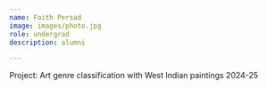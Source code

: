 ```yaml
---
name: Faith Persad
image: images/photo.jpg
role: undergrad
description: alumni

---
```


Project: Art genre classification with West Indian paintings
2024-25
